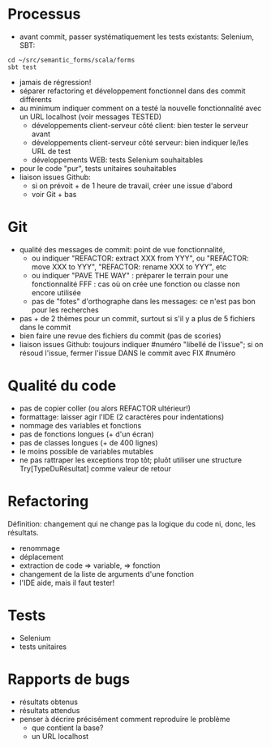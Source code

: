 # Processus
- avant commit, passer systématiquement les tests existants: Selenium, SBT:
```shell
cd ~/src/semantic_forms/scala/forms
sbt test
```
- jamais de régression!
- séparer refactoring et développement fonctionnel dans des commit différents
- au minimum indiquer comment on a testé la nouvelle fonctionnalité avec un URL localhost (voir messages TESTED)
  - développements client-serveur côté client: bien tester le serveur avant
  - développements client-serveur côté serveur: bien indiquer le/les URL de test
  - développements WEB: tests Selenium souhaitables
- pour le code "pur", tests unitaires souhaitables
- liaison issues Github:
  - si on prévoit + de 1 heure de travail, créer une issue d'abord
  - voir Git + bas

# Git
- qualité des messages de commit: point de vue fonctionnalité,
  - ou indiquer "REFACTOR: extract XXX from YYY", ou "REFACTOR: move XXX to YYY", "REFACTOR: rename XXX to YYY", etc
  - ou indiquer "PAVE THE WAY" : préparer le terrain pour une fonctionnalité FFF : cas où on crée une fonction ou classe non encore utilisée
  - pas de "fotes" d'orthographe dans les messages: ce n'est pas bon pour les recherches
- pas + de 2 thèmes pour un commit, surtout si s'il y a plus de 5 fichiers dans le commit
- bien faire une revue des fichiers du commit (pas de scories)
- liaison issues Github: toujours indiquer #numéro "libellé de l'issue";
	si on résoud l'issue, fermer l'issue DANS le commit avec FIX #numéro

# Qualité du code
- pas de copier coller (ou alors REFACTOR ultérieur!)
- formattage: laisser agir l'IDE (2 caractères pour indentations)
- nommage des variables et fonctions
- pas de fonctions longues (+ d'un écran)
- pas de classes longues (+ de 400 lignes)
- le moins possible de variables mutables
- ne pas rattraper les exceptions trop tôt; pluôt utiliser une structure Try[TypeDuRésultat] comme valeur de retour

# Refactoring
Définition: changement qui ne change pas la logique du code ni, donc, les résultats.
- renommage
- déplacement
- extraction de code => variable, => fonction
- changement de la liste de arguments d'une fonction
- l'IDE aide, mais il faut tester!

# Tests
- Selenium
- tests unitaires

# Rapports de bugs
- résultats obtenus
- résultats attendus
- penser à décrire précisément comment reproduire le problème
  - que contient la base?
  - un URL localhost 
